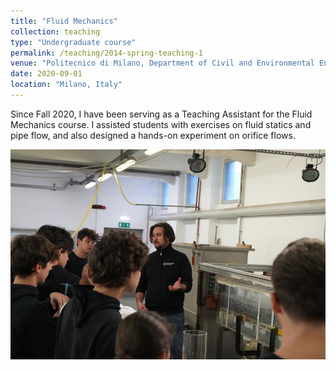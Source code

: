 ```yaml
---
title: "Fluid Mechanics"
collection: teaching
type: "Undergraduate course"
permalink: /teaching/2014-spring-teaching-1
venue: "Politecnico di Milano, Department of Civil and Environmental Engineering"
date: 2020-09-01
location: "Milano, Italy"
---
```


Since Fall 2020, I have been serving as a Teaching Assistant for the Fluid Mechanics course. I assisted students with exercises on fluid statics and pipe flow, and also designed a hands-on experiment on orifice flows.

![Fluid Mechanics](files/esperimento1.JPG)
